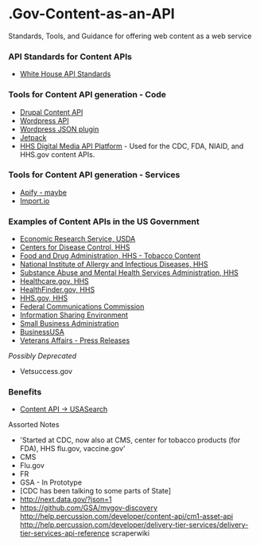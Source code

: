 .Gov-Content-as-an-API
======================

Standards, Tools, and Guidance for offering web content as a web service


### API Standards for Content APIs 
* [White House API Standards](https://github.com/WhiteHouse/api-standards)


### Tools for Content API generation - Code
* [Drupal Content API](http://www.fcc.gov/encyclopedia/content-api-drupal-module)
* [Wordpress API](http://developer.wordpress.com/docs/api/)
* [Wordpress JSON plugin](http://wordpress.org/plugins/json-api/)
 * [Jetpack](http://jetpack.me/support/json-api/)
* [HHS Digital Media API Platform](http://sourceforge.net/projects/contentservices/) - Used for the CDC, FDA, NIAID, and HHS.gov content APIs.  

### Tools for Content API generation - Services
* [Apify - maybe](http://apify.heroku.com/resources)
* [Import.io](http://www.Import.io)



### Examples of Content APIs in the US Government
* [Economic Research Service, USDA](http://www.ers.usda.gov/developer/website-content-api.aspx)
* [Centers for Disease Control, HHS](https://tools.cdc.gov/syndication/api.aspx)
* [Food and Drug Administration, HHS - Tobacco Content](http://tools.fda.gov/CSStorefront/api.aspx)
* [National Institute of Allergy and Infectious Diseases, HHS](http://tools.niaid.nih.gov/register/api.aspx)
* [Substance Abuse and Mental Health Services Administration, HHS](http://store.samhsa.gov/developer)
* [Healthcare.gov, HHS](https://www.healthcare.gov/developers/)
* [HealthFinder.gov, HHS](http://healthfinder.gov/contentsyndication/)
* [HHS.gov, HHS](https://syndication.hhs.gov/storefront/apiDoc)
* [Federal Communications Commission](http://www.fcc.gov/developers/fcc-content-api)
* [Information Sharing Environment](http://www.ise.gov/developer)
* [Small Business Administration](http://www.sba.gov/about-sba/sba_performance/sba_data_store/web_service_api/content_share_api)
* [BusinessUSA](http://business.usa.gov/apis)
* [Veterans Affairs - Press Releases](http://www.va.gov/webservices/press/documentation/releases.cfm)

*Possibly Deprecated*
* Vetsuccess.gov


### Benefits
* [Content API -> USASearch](https://github.com/GSA/.Gov-Content-as-an-API/blob/master/contentAPI_to_search.%20md)



Assorted Notes  
* 'Started at CDC, now also at CMS, center for tobacco products (for FDA), HHS
flu.gov, vaccine.gov'   
* CMS
* Flu.gov
* FR
* GSA - In Prototype
* [CDC has been talking to some parts of State]
* http://next.data.gov/?json=1
* https://github.com/GSA/mygov-discovery
http://help.percussion.com/developer/content-api/cm1-asset-api
http://help.percussion.com/developer/delivery-tier-services/delivery-tier-services-api-reference
scraperwiki




